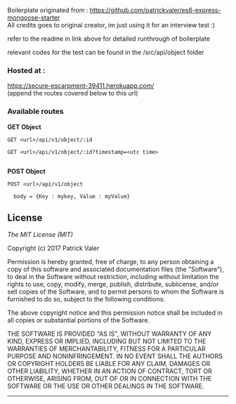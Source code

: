 
Boilerplate originated from : https://github.com/patrickvaler/es6-express-mongoose-starter<br>
All credits goes to original creator, im just using it for an interview test :)<br>

refer to the readme in link above for detailed runthrough of boilerplate<br>

relevant codes for the test can be found in the /src/api/object folder<br>

### <a name="hostedAt">Hosted at :</a>
https://secure-escarpment-39411.herokuapp.com/<br>
(append the routes covered below to this url)


### <a name="availableRoutes">Available routes</a>

**GET Object**
```
GET <url>/api/v1/object/:id

GET <url>/api/v1/object/:id?timestamp=<utc time>


```
**POST Object**
```
POST <url>/api/v1/object

  body = {Key : mykey, Value : myValue}

```


## License

*The MIT License (MIT)*

Copyright (c) 2017 Patrick Valer

Permission is hereby granted, free of charge, to any person obtaining a copy of this software and associated documentation files (the "Software"), to deal in the Software without restriction, including without limitation the rights to use, copy, modify, merge, publish, distribute, sublicense, and/or sell copies of the Software, and to permit persons to whom the Software is furnished to do so, subject to the following conditions:

The above copyright notice and this permission notice shall be included in all copies or substantial portions of the Software.

THE SOFTWARE IS PROVIDED "AS IS", WITHOUT WARRANTY OF ANY KIND, EXPRESS OR IMPLIED, INCLUDING BUT NOT LIMITED TO THE WARRANTIES OF MERCHANTABILITY, FITNESS FOR A PARTICULAR PURPOSE AND NONINFRINGEMENT. IN NO EVENT SHALL THE AUTHORS OR COPYRIGHT HOLDERS BE LIABLE FOR ANY CLAIM, DAMAGES OR OTHER LIABILITY, WHETHER IN AN ACTION OF CONTRACT, TORT OR OTHERWISE, ARISING FROM, OUT OF OR IN CONNECTION WITH THE SOFTWARE OR THE USE OR OTHER DEALINGS IN THE SOFTWARE.

---
